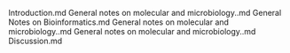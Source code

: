 Introduction.md
General notes on molecular and microbiology..md
General Notes on Bioinformatics.md
General notes on molecular and microbiology..md
General notes on molecular and microbiology..md
Discussion.md